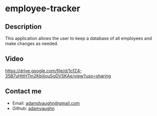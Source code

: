 # employee-tracker

## Description
This application allows the user to keep a database of all employees and make changes as needed.

## Video
https://drive.google.com/file/d/1cfZ4-35B7uHttHTm2KbiljouSgDVSKAe/view?usp=sharing

## Contact me
- Email: adamdvaughn@gmail.com
- Github: [adamvaughn](https://github.com/adamvaughn)